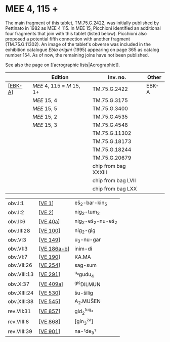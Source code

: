 # MEE 4, 115 +

The main fragment of this tablet, TM.75.G.2422, was initially published by Pettinato in 1982 as MEE 4 115. In MEE 15, Picchioni identified an additional four fragments that join with this tablet (listed below). Picchioni also proposed a potential fifth connection with another fragment (TM.75.G.11302). An image of the tablet's obverse was included in the exhibition catalogue *Ebla origini* (1995) appearing on page 365 as catalog number 154. As of now, the remaining joins have not been published.

See also the page on [[acrographic lists|Acrographic]].

|          | **Edition**               | **Inv. no.**         | **Other** |
| -------- | ------------------------- | -------------------- | --------- |
| [[EBK-A]] | *MEE* 4, 115 = *M* 15, 1+ | TM.75.G.2422         | EBK-A     |
|          | *MEE* 15, 4               | TM.75.G.3175         |           |
|          | *MEE* 15, 5               | TM.75.G.3400         |           |
|          | *MEE* 15, 2               | TM.75.G.4535         |           |
|          | *MEE* 15, 3               | TM.75.G.4548         |           |
|          |                           | TM.75.G.11302        |           |
|          |                           | TM.75.G.18173        |           |
|          |                           | TM.75.G.18244        |           |
|          |                           | TM.75.G.20679        |           |
|          |                           | chip from bag XXXIII |           |
|          |                           | chip from bag LVII   |           |
|          |                           | chip from bag LXX    |           |

|             |               |                                                  |
| ----------- | ------------- | ------------------------------------------------ |
| obv.I:1     | [[VE 1]]      | eš<sub>2</sub>-bar-kin<sub>5</sub>               |
| obv.I:2     | [[VE 2]]      | nig<sub>2</sub>-tum<sub>2</sub>                  |
| obv.II:6    | [[VE 40a]]    | nig<sub>2</sub>-eš<sub>2</sub>-nu-eš<sub>2</sub> |
| obv.III:28  | [[VE 100]]    | nig<sub>2</sub>-gig                              |
| obv.V:3     | [[VE 149]]    | u<sub>3</sub>-nu-gar                             |
| obv.VI:3    | [[VE 186a-b]] | inim-di                                          |
| obv.VI:7    | [[VE 190]]    | KA.MA                                            |
| obv.VII:26  | [[VE 254]]    | sag-sum                                          |
| obv.VIII:13 | [[VE 291]]    | <sup>u₂</sup>gudu<sub>4</sub>                    |
| obv.X:37    | [[VE 409a]]   | <sup>giš</sup>DILMUN                             |
| obv.XIII:24 | [[VE 530]]    | šu-šilig                                         |
| obv.XIII:38 | [[VE 545]]    | A<sub>2</sub>.MUŠEN                              |
| rev.VII:31  | [[VE 857]]    | gid<sub>2</sub><sup>tug₂</sup>                   |
| rev.VIII:8  | [[VE 868]]    | [gin<sub>3</sub><sup>za</sup>]                   |
| rev.VIII:39 | [[VE 901]]    | na-⸢de<sub>5</sub>⸣                            |



[//begin]: # "Autogenerated link references for markdown compatibility"
[EBK-A]: EBK-A "MEE 4, 115 +"
[VE 1]: <VE 1> "VE 1"
[VE 2]: <VE 2> "VE 2"
[VE 40a]: <VE 40a> "VE 40a"
[VE 100]: <VE 100> "VE 100"
[VE 149]: <VE 149> "VE 149"
[VE 186a-b]: <VE 186a-b> "VE 186a-b"
[VE 190]: <VE 190> "VE 190"
[VE 254]: <VE 254> "VE 254"
[VE 291]: <VE 291> "VE 291"
[VE 409a]: <VE 409a> "VE 409a"
[VE 530]: <VE 530> "VE 530"
[VE 545]: <VE 545> "VE 545"
[VE 857]: <VE 857> "VE 857"
[VE 868]: <VE 868> "VE 868"
[VE 901]: <VE 901> "VE 901"
[//end]: # "Autogenerated link references"